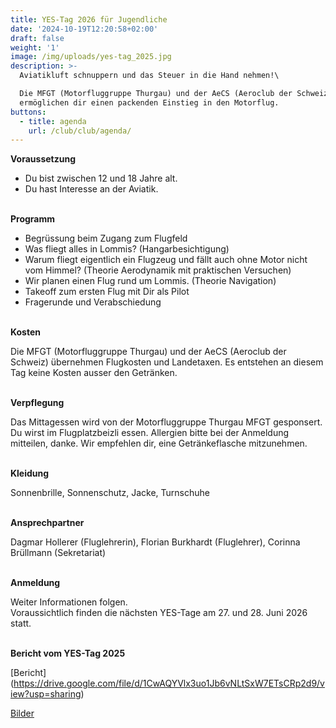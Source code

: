 ```yaml
---
title: YES-Tag 2026 für Jugendliche
date: '2024-10-19T12:20:58+02:00'
draft: false
weight: '1'
image: /img/uploads/yes-tag_2025.jpg
description: >-
  Aviatikluft schnuppern und das Steuer in die Hand nehmen!\

  Die MFGT (Motorfluggruppe Thurgau) und der AeCS (Aeroclub der Schweiz)
  ermöglichen dir einen packenden Einstieg in den Motorflug.
buttons:
  - title: agenda
    url: /club/club/agenda/
---
```

**Voraussetzung**

* Du bist zwischen 12 und 18 Jahre alt.
* Du hast Interesse an der Aviatik.

\
**Programm**

* Begrüssung beim Zugang zum Flugfeld
* Was fliegt alles in Lommis? (Hangarbesichtigung)
* Warum fliegt eigentlich ein Flugzeug und fällt auch ohne Motor nicht vom Himmel? (Theorie Aerodynamik mit praktischen Versuchen)
* Wir planen einen Flug rund um Lommis. (Theorie Navigation)
* Takeoff zum ersten Flug mit Dir als Pilot
* Fragerunde und Verabschiedung

\
**Kosten**

Die MFGT (Motorfluggruppe Thurgau) und der AeCS (Aeroclub der Schweiz) übernehmen Flugkosten und Landetaxen. Es entstehen an diesem Tag keine Kosten ausser den Getränken.

\
**Verpflegung**

Das Mittagessen wird von der Motorfluggruppe Thurgau MFGT gesponsert. Du wirst im Flugplatzbeizli essen. Allergien bitte bei der Anmeldung mitteilen, danke. Wir empfehlen dir, eine Getränkeflasche mitzunehmen.

\
**Kleidung**

Sonnenbrille, Sonnenschutz, Jacke, Turnschuhe

\
**Ansprechpartner**

Dagmar Hollerer (Fluglehrerin), Florian Burkhardt (Fluglehrer), Corinna Brüllmann (Sekretariat)

\
**Anmeldung**

Weiter Informationen folgen. 
\
Voraussichtlich finden die nächsten YES-Tage am 27. und 28. Juni 2026 statt.

<!--\*\*Anmeldeschluss ist der 02. Juni 2024 -->

<!--via Mail an: <mailto:info@mfgt.ch> oder per Telefon an: +41 52 366 33 33-->

<!--<font color="red">Leider bereits ausgebucht!</font>-->

<!--\
[Hier Flyer downloaden](https://drive.google.com/file/d/1-qJyXPWv-tQnE_GcI-SOxN8xNxEk_pM2/view?usp=sharing)-->

\
**Bericht vom YES-Tag 2025**

[Bericht] (https://drive.google.com/file/d/1CwAQYVlx3uo1Jb6vNLtSxW7ETsCRp2d9/view?usp=sharing)

[Bilder](https://drive.google.com/drive/folders/1ZwDDVQp76OwdGH-rPbDzZ7GA9dqgJ2E5?usp=sharing)
